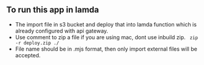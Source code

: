 ## To run this app in lamda

- The import file in s3 bucket and deploy that into lamda function which is already configured with api gateway.
- Use comment to zip a file if you are using mac, dont use inbuild zip.
  ` zip -r deploy.zip ./`
- File name should be in .mjs format, then only import external files will be accepted.
